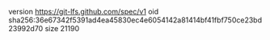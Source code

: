 version https://git-lfs.github.com/spec/v1
oid sha256:36e67342f5391ad4ea45830ec4e6054142a81414bf41fbf750ce23bd23992d70
size 21190
